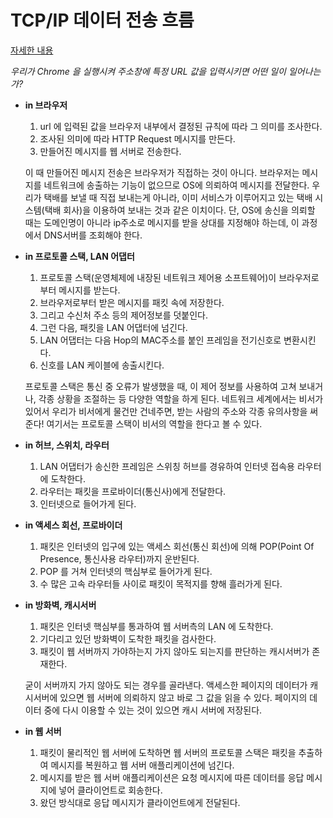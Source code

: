 # TCP/IP 데이터 전송 흐름

[자세한 내용](https://d2.naver.com/helloworld/47667)

*우리가 Chrome 을 실행시켜 주소창에 특정 URL 값을 입력시키면 어떤 일이 일어나는가?*

- **in 브라우저**

  1. url 에 입력된 값을 브라우저 내부에서 결정된 규칙에 따라 그 의미를 조사한다.
  2. 조사된 의미에 따라 HTTP Request 메시지를 만든다.
  3. 만들어진 메시지를 웹 서버로 전송한다.

  이 때 만들어진 메시지 전송은 브라우저가 직접하는 것이 아니다. 브라우저는 메시지를 네트워크에 송출하는 기능이 없으므로 OS에 의뢰하여 메시지를 전달한다. 우리가 택배를 보낼 때 직접 보내는게 아니라, 이미 서비스가 이루어지고 있는 택배 시스템(택배 회사)을 이용하여 보내는 것과 같은 이치이다. 단, OS에 송신을 의뢰할 때는 도메인명이 아니라 ip주소로 메시지를 받을 상대를 지정해야 하는데, 이 과정에서 DNS서버를 조회해야 한다.

- **in 프로토콜 스택, LAN 어댑터**

  1. 프로토콜 스택(운영체제에 내장된 네트워크 제어용 소프트웨어)이 브라우저로부터 메시지를 받는다.
  2. 브라우저로부터 받은 메시지를 패킷 속에 저장한다.
  3. 그리고 수신처 주소 등의 제어정보를 덧붙인다.
  4. 그런 다음, 패킷을 LAN 어댑터에 넘긴다.
  5. LAN 어댑터는 다음 Hop의 MAC주소를 붙인 프레임을 전기신호로 변환시킨다.
  6. 신호를 LAN 케이블에 송출시킨다.

  프로토콜 스택은 통신 중 오류가 발생했을 때, 이 제어 정보를 사용하여 고쳐 보내거나, 각종 상황을 조절하는 등 다양한 역할을 하게 된다. 네트워크 세계에서는 비서가 있어서 우리가 비서에게 물건만 건네주면, 받는 사람의 주소와 각종 유의사항을 써준다! 여기서는 프로토콜 스택이 비서의 역할을 한다고 볼 수 있다.

- **in 허브, 스위치, 라우터**

  1. LAN 어댑터가 송신한 프레임은 스위칭 허브를 경유하여 인터넷 접속용 라우터에 도착한다.
  2. 라우터는 패킷을 프로바이더(통신사)에게 전달한다.
  3. 인터넷으로 들어가게 된다.

- **in 액세스 회선, 프로바이더**

  1. 패킷은 인터넷의 입구에 있는 액세스 회선(통신 회선)에 의해 POP(Point Of Presence, 통신사용 라우터)까지 운반된다.
  2. POP 를 거쳐 인터넷의 핵심부로 들어가게 된다.
  3. 수 많은 고속 라우터들 사이로 패킷이 목적지를 향해 흘러가게 된다.

- **in 방화벽, 캐시서버**

  1. 패킷은 인터넷 핵심부를 통과하여 웹 서버측의 LAN 에 도착한다.
  2. 기다리고 있던 방화벽이 도착한 패킷을 검사한다.
  3. 패킷이 웹 서버까지 가야하는지 가지 않아도 되는지를 판단하는 캐시서버가 존재한다.

  굳이 서버까지 가지 않아도 되는 경우를 골라낸다. 액세스한 페이지의 데이터가 캐시서버에 있으면 웹 서버에 의뢰하지 않고 바로 그 값을 읽을 수 있다. 페이지의 데이터 중에 다시 이용할 수 있는 것이 있으면 캐시 서버에 저장된다.

- **in 웹 서버**

  1. 패킷이 물리적인 웹 서버에 도착하면 웹 서버의 프로토콜 스택은 패킷을 추출하여 메시지를 복원하고 웹 서버 애플리케이션에 넘긴다.
  2. 메시지를 받은 웹 서버 애플리케이션은 요청 메시지에 따른 데이터를 응답 메시지에 넣어 클라이언트로 회송한다.
  3. 왔던 방식대로 응답 메시지가 클라이언트에게 전달된다.
